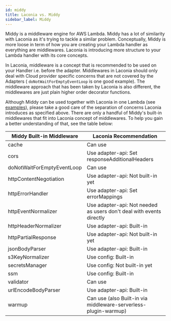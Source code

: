 ```yaml
---
id: middy
title: Laconia vs. Middy
sidebar_label: Middy
---
```


Middy is a middleware engine for AWS Lambda. Middy has a lot of similarity with
Laconia as it's trying to tackle a similar problem. Conceptually, Middy is more
loose in term of how you are creating your Lambda handler as everything are
middlewares. Laconia is introducing more structure to your Lambda handler with
its core concepts.

In Laconia, middleware is a concept that is recommended to be used on your
Handler i.e. before the adapter. Middlewares in Laconia should only deal with
Cloud provider specific concerns that are not covered by the Adapters (
`doNotWaitForEmptyEventLoop` is one good example). The middleware approach that
has been taken by Laconia is also different, the middlewares are just plain
higher order decorator functions.

Although Middy can be used together with Laconia in one Lambda (see
[examples](../introduction/examples)), please take a good care of the separation
of concerns Laconia introduces as specified above. There are only a handful of
Middy's built-in middlewares that fit into Laconia concept of middlewares. To
help you gain a better understanding of that, see the table below:

| Middy Built-in Middleware  | Laconia Recommendation                                               |
| -------------------------- | -------------------------------------------------------------------- |
| cache                      | Can use                                                              |
| cors                       | Use adapter-api: Set responseAdditionalHeaders                       |
| doNotWaitForEmptyEventLoop | Can use                                                              |
| httpContentNegotiation     | Use adapter-api: Not built-in yet                                    |
| httpErrorHandler           | Use adapter-api: Set errorMappings                                   |
| httpEventNormalizer        | Use adapter-api: Not needed as users don't deal with events directly |
| httpHeaderNormalizer       | Use adapter-api: Built-in                                            |
| httpPartialResponse        | Use adapter-api: Not built-in yet                                    |
| jsonBodyParser             | Use adapter-api: Built-in                                            |
| s3KeyNormalizer            | Use config: Built-in                                                 |
| secretsManager             | Use config: Not built-in yet                                         |
| ssm                        | Use config: Built-in                                                 |
| validator                  | Can use                                                              |
| urlEncodeBodyParser        | Use adapter-api: Built-in                                            |
| warmup                     | Can use (also Built-in via middleware-serverless-plugin-warmup)      |
